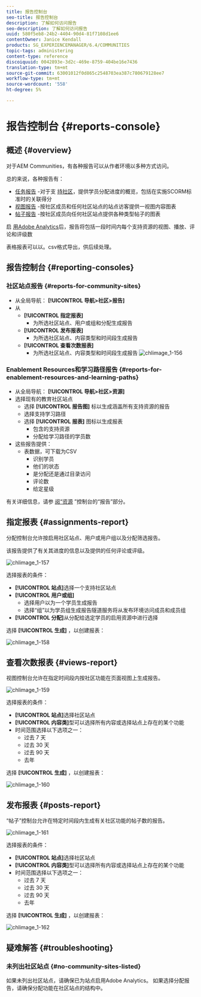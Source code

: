 ```yaml
---
title: 报告控制台
seo-title: 报告控制台
description: 了解如何访问报告
seo-description: 了解如何访问报告
uuid: 580f5eb8-24b2-4404-90d4-81f7108d1ee6
contentOwner: Janice Kendall
products: SG_EXPERIENCEMANAGER/6.4/COMMUNITIES
topic-tags: administering
content-type: reference
discoiquuid: 0042893e-3d2c-469e-8759-404be16e7436
translation-type: tm+mt
source-git-commit: 63001012f0d865c2548703ea387c780679128ee7
workflow-type: tm+mt
source-wordcount: '558'
ht-degree: 5%

---
```



# 报告控制台 {#reports-console}

## 概述 {#overview}

对于AEM Communities，有各种报告可以从作者环境以多种方式访问。

总的来说，各种报告有：

* [任务报告](#assignments-report) -对于支 [持社区](overview.md#enablement-community)，提供学员分配进度的概览，包括在实施SCORM标准时的关联得分
* [视图报告](#views-report) -按社区成员和任何社区站点的站点访客提供一视图内容图表
* [帖子报告](#posts-report) -按社区成员向任何社区站点提供各种类型帖子的图表

启 [用Adobe Analytics](sites-console.md#analytics)后，报告将包括一段时间内每个支持资源的视图、播放、评论和评级数

表格报表可以以。csv格式导出，供后续处理。

## 报告控制台 {#reporting-consoles}

### 社区站点报告 {#reports-for-community-sites}

* 从全局导航： **[!UICONTROL 导航>社区>报告]**
* 从
   * **[!UICONTROL 指定报表]**
      * 为所选社区站点、用户或组和分配生成报告
   * **[!UICONTROL 发布报表]**
      * 为所选社区站点、内容类型和时间段生成报告
   * **[!UICONTROL 查看次数报表]**
      * 为所选社区站点、内容类型和时间段生成报告
         ![chlimage_1-156](assets/chlimage_1-156.png)

### Enablement Resources和学习路径报告 {#reports-for-enablement-resources-and-learning-paths}

* 从全局导航： **[!UICONTROL 导航>社区>资源]**
* 选择现有的教育社区站点
   * 选择 **[!UICONTROL 报告图]** 标以生成涵盖所有支持资源的报告
   * 选择支持学习路径
   * 选择 **[!UICONTROL 报表]** 图标以生成报表
      * 包含的支持资源
      * 分配给学习路径的学员数
* 这些报告提供：
   * 表数据，可下载为CSV
      * 识别学员
      * 他们的状态
      * 是分配还是通过目录访问
      * 评论数
      * 给定星级

有关详细信息，请参 [阅“资源](resources.md#report) ”控制台的“报告”部分。

## 指定报表 {#assignments-report}

分配控制台允许按启用社区站点、用户或用户组以及分配筛选报告。

该报告提供了有关其进度的信息以及提供的任何评论或评级。

![chlimage_1-157](assets/chlimage_1-157.png)

选择报表的条件：

* **[!UICONTROL 站点]**&#x200B;选择一个支持社区站点
* **[!UICONTROL 用户或组]**
   * 选择用户以为一个学员生成报告
   * 选择“组”以为学员组生成报告隧道服务将从发布环境访问成员和成员组
* **[!UICONTROL 分配]**&#x200B;从分配给选定学员的启用资源中进行选择

选择 **[!UICONTROL 生成]** ，以创建报表：

![chlimage_1-158](assets/chlimage_1-158.png)

## 查看次数报表 {#views-report}

视图控制台允许在指定时间段内按社区功能在页面视图上生成报告。

![chlimage_1-159](assets/chlimage_1-159.png)

选择报表的条件：

* **[!UICONTROL 站点]**&#x200B;选择社区站点
* **[!UICONTROL 内容类]**&#x200B;型可以选择所有内容或选择站点上存在的某个功能
* 时间范围选择以下选项之一：
   * 过去 7 天
   * 过去 30 天
   * 过去 90 天
   * 去年

选择 **[!UICONTROL 生成]** ，以创建报表：

![chlimage_1-160](assets/chlimage_1-160.png)

## 发布报表 {#posts-report}

“帖子”控制台允许在特定时间段内生成有关社区功能的帖子数的报告。

![chlimage_1-161](assets/chlimage_1-161.png)

选择报表的条件：

* **[!UICONTROL 站点]**&#x200B;选择社区站点
* **[!UICONTROL 内容类]**&#x200B;型可以选择所有内容或选择站点上存在的某个功能
* 时间范围选择以下选项之一：
   * 过去 7 天
   * 过去 30 天
   * 过去 90 天
   * 去年

选择 **[!UICONTROL 生成]** ，以创建报表：

![chlimage_1-162](assets/chlimage_1-162.png)

## 疑难解答 {#troubleshooting}

### 未列出社区站点 {#no-community-sites-listed}

如果未列出社区站点，请确保已为站点启用Adobe Analytics。 如果选择分配报告，请确保分配功能在社区站点的结构中。
